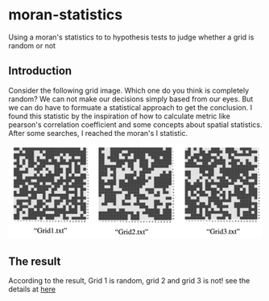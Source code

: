 # moran-statistics
Using a moran's statistics to to hypothesis tests to judge whether a grid is random or not

## Introduction

Consider the following grid image. Which one do you think is completely random? We can not make our decisions simply based from our eyes. But we can do have to formuate a statistical approach to get the conclusion. I found this statistic by the inspiration of how to calculate metric like pearson's correlation coefficient and some concepts about spatial statistics. After some searches, I reached the moran's I statistic.  

![which one is random](grid.png)


## The result
According to the result, Grid 1 is random, grid 2 and grid 3 is not!
see the details at [here](https://raw.githack.com/yungson/moran-statistics/main/moran-stat.html)

